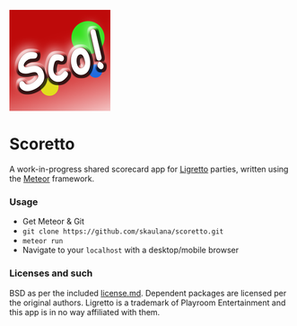 ![Scoretto](https://raw.githubusercontent.com/skaulana/scoretto/master/public/icon180.png)

# Scoretto

A work-in-progress shared scorecard app for [Ligretto][1] parties,
written using the [Meteor][2] framework.

### Usage

* Get Meteor & Git
* `git clone https://github.com/skaulana/scoretto.git`
* `meteor run`
* Navigate to your `localhost` with a desktop/mobile browser

### Licenses and such

BSD as per the included [license.md][3]. Dependent packages are licensed
per the original authors. Ligretto is a trademark of Playroom Entertainment
and this app is in no way affiliated with them.

[1]: https://en.wikipedia.org/wiki/Ligretto
[2]: https://www.meteor.com/
[3]: https://github.com/skaulana/scoretto/blob/master/license.md
